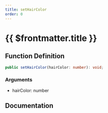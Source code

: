 ```yaml
---
title: setHairColor
order: 0
---
```


# {{ $frontmatter.title }}

## Function Definition

```ts
public setHairColor(hairColor: number): void;
```

### Arguments

* hairColor: number

## Documentation

<!--@include: ./parts/setHairColor.md-->
